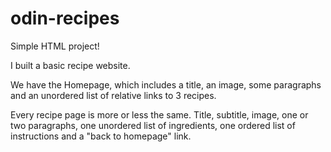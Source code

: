 # odin-recipes
Simple HTML project!

I built a basic recipe website.

We have the Homepage, which includes a title, an image, some paragraphs and an unordered list of relative links to 3 recipes.

Every recipe page is more or less the same.
Title, subtitle, image, one or two paragraphs, one unordered list of ingredients, one ordered list of instructions and a "back to homepage" link.

